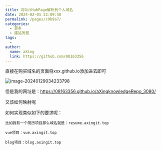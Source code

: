 ```yaml
---
title: 将GitHubPage解析到个人域名
date: 2024-02-01 22:09:58
permalink: /pages/c9b9a7/
categories:
  - 更多
  - 建站历程
tags:
  - 
author: 
  name: aXing
  link: https://github.com/08163356
---
```



直接在购买域名的页面将xxx.github.io添加进去即可

![image-20240129034233798](F:\电脑资料整理_temp\博客暂存\18.知识库搭建\image-20240129034233798.png)

但是我的网址是：https://08163356.github.io/aXingknowledgeRepo_3080/

又该如何映射呢

如何实现类似如下的要求呢：

```
比如我有一个简历项目那么域名就是：resume.axingit.top

vue项目：vue.axingit.top

blog项目：blog.axingit.top
```

